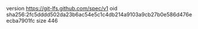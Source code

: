 version https://git-lfs.github.com/spec/v1
oid sha256:2fc5dddd502da23b6ac54e5c1c4db214a9103a9cb27b0e586d476eecba7901fc
size 446
